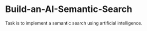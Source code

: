 # Build-an-AI-Semantic-Search
Task is to implement a semantic search using artificial intelligence. 
